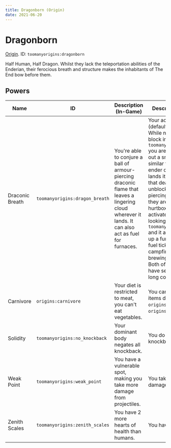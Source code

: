 ```yaml
---
title: Dragonborn (Origin)
date: 2021-06-20
---
```

# Dragonborn

[Origin](../origins.md). ID: `toomanyorigins:dragonborn`

Half Human, Half Dragon. Whilst they lack the teleportation abilities of the Enderian, their ferocious breath and structure makes the inhabitants of The End bow before them.

## Powers

Name | ID | Description (In-Game) | Description (Detailed)
-----|----|-----------------------|------------------------
Draconic Breath | `toomanyorigins:dragon_breath` | You're able to conjure a ball of armour-piercing draconic flame that leaves a lingering cloud wherever it lands. It can also act as fuel for furnaces. | Your active power (default: G) has 2 uses. While not looking at a block in the tag `toomanyorigins:lightable` you are able to breathe out a small fireball with similar functionality to the ender dragon's, once it lands it creates an AoE that deals 3 hearts of unblockable, armor piercing damage when they are in the AoE's hurtbox. The other power activates when you're looking at any block in `toomanyorigins:lightable` and it allows you to light up a furnace for 2600 fuel ticks, light up unlit campfires and to fill a brewing stand with fuel. Both of these abilities have separate 4 second long cooldowns.
Carnivore | `origins:carnivore` | Your diet is restricted to meat, you can't eat vegetables. | You can only eat food items defined in the tags `origins:meat` or `origins:ignore_diet`.
Solidity | `toomanyorigins:no_knockback` | Your dominant body negates all knockback. | You do not take knockback.
Weak Point | `toomanyorigins:weak_point` | You have a vulnerable spot, making you take more damage from projectiles. | You take 25% more damage from projectiles.
Zenith Scales | `toomanyorigins:zenith_scales` | You have 2 more hearts of health than humans. | You have 12 hearts.